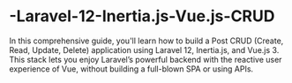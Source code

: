 # -Laravel-12-Inertia.js-Vue.js-CRUD
In this comprehensive guide, you'll learn how to build a Post CRUD (Create, Read, Update, Delete) application using Laravel 12, Inertia.js, and Vue.js 3. This stack lets you enjoy Laravel’s powerful backend with the reactive user experience of Vue, without building a full-blown SPA or using APIs.
